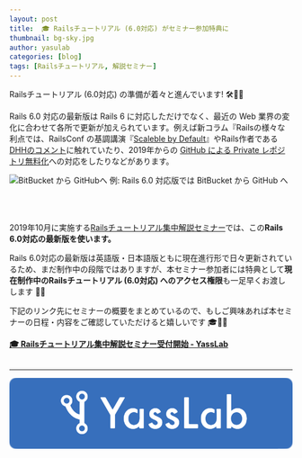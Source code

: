 ```yaml
---
layout: post
title:  🎓 Railsチュートリアル (6.0対応) がセミナー参加特典に
thumbnail: bg-sky.jpg
author: yasulab
categories: [blog]
tags: [Railsチュートリアル, 解説セミナー]
---
```


Railsチュートリアル (6.0対応) の準備が着々と進んでいます! 🛠💨✨

Rails 6.0 対応の最新版は Rails 6 に対応しただけでなく、最近の Web 業界の変化に合わせて各所で更新が加えられています。例えば新コラム『Railsの様々な利点では、RailsConf の基調講演『[Scaleble by Default](https://www.youtube.com/watch?v=8evXWvM4oXM&feature=youtu.be)』やRails作者である[DHHのコメント](https://www.quora.com/What-makes-Rails-a-framework-worth-learning-in-2017)に触れていたり、2019年からの [GitHub による Private レポジトリ無料化](https://blog.github.com/2019-01-07-new-year-new-github/)への対応をしたりなどがあります。

<div class="center" style="padding-bottom: 50px;">
  <img alt="BitBucket から GitHubへ" src="https://i.gyazo.com/880dc2b693fb86c2bfe50a959853019d.png">
  例: Rails 6.0 対応版では BitBucket から GitHub へ
</div>

2019年10月に実施する[Railsチュートリアル集中解説セミナー](https://coedo-dev.doorkeeper.jp/events/97468)では、この**Rails 6.0対応の最新版を使います。**

Rails 6.0対応の最新版は英語版・日本語版ともに現在進行形で日々更新されているため、まだ制作中の段階ではありますが、本セミナー参加者には特典として**現在制作中のRailsチュートリアル (6.0対応) へのアクセス権限**も一足早くお渡しします 🔐✨ 

下記のリンク先にセミナーの概要をまとめているので、もしご興味あれば本セミナーの日程・内容をご確認していただけると嬉しいです 🎓🏃💨

<div class="center"><b><a href="https://yasslab.jp/ja/news/railstutorial-seminar-2019-autumn">🎓 Railsチュートリアル集中解説セミナー受付開始 - YassLab</a></b></div>

<br>

-----

[![YassLab Inc.](/img/logos/800x200.png)](/)


